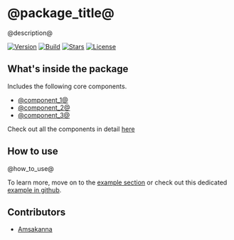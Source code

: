 # @package_title@

@description@  
  
[![Version](https://img.shields.io/pub/v/@package_name@?color=%234287f5)](https://pub.dev/packages/@package_name@)
[![Build](https://github.com/zamstation/@package_name@/actions/workflows/build.yaml/badge.svg)](https://github.com/zamstation/@package_name@/actions/workflows/build.yaml)
[![Stars](https://img.shields.io/github/stars/zamstation/@package_name@.svg?style=flat&logo=github&colorB=deeppink&label=stars)](https://github.com/zamstation/@package_name@/stargazers)
[![License](https://img.shields.io/github/license/zamstation/@package_name@)](https://pub.dev/packages/@package_name@/license)

## What's inside the package

Includes the following core components.

  * [@component_1@](https://pub.dev/documentation/@package_name@/latest/@package_name@/@component_1@-class.html)
  * [@component_2@](https://pub.dev/documentation/@package_name@/latest/@package_name@/@component_2@-class.html)
  * [@component_3@](https://pub.dev/documentation/@package_name@/latest/@package_name@/@component_3@-class.html)

Check out all the components in detail [here](https://pub.dev/documentation/@package_name@/latest/@package_name@/@package_name@-library.html)

## How to use

@how_to_use@

To learn more, move on to the [example section](https://pub.dev/packages/@package_name@/example) or check out this dedicated [example in github](https://github.com/zamstation/@package_name@/blob/main/example/lib/main.dart).

## Contributors
  * [Amsakanna](https://github.com/amsakanna)
